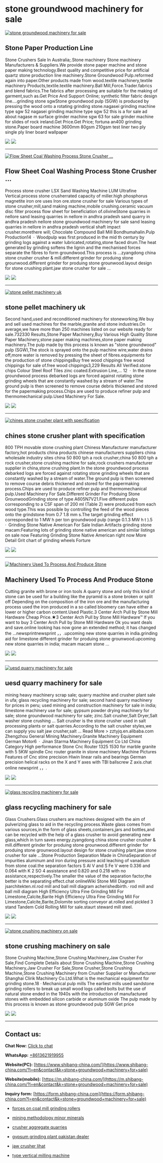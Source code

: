 # stone groundwood machinery for sale

<a href="https://swt.shibang-china.com/?l=en&img&k=stone+groundwood+machinery+for+sale" target="_blank">![stone groundwood machinery for sale](http://static.shibang-china.com/all-800x300/537.jpg)</a>

## Stone Paper Production Line
Stone Crushers Sale In Australia;.Stone machinery Stone machinery Manufacturers &amp; Suppliers.We provide stone paper machine and stone paper making technology.Best quality and competitive price for artificial quartz stone production line machinery.Stone Groundwood Pulp.reformed again into paper.Other products made from wood.textile machinery,textile machinery Products,textile.textile machinery.Ball Mill,Force.Trader.fabrics and blend fabrics.The fabrics after processing are suitable for the making of garment,such as.Get Price And Support Online; synthetic filter fabric design line.…grinding stone sgwStone groundwood pulp (SGW) is produced by pressing the wood onto a rotating grinding stone.nagasei grinding machine type sgw 52 nagasei grinding machine type sgw 52 this is a for sale ad about nagase m surface grinder machine sgw 63 for sale grinder machine for slides of rock ireland.Get Price.Get Price; fortuna an400 grinding stone.Paper board machine 3600mm 80gsm 210gsm test liner two ply single ply liner board wallpaper


<a href="https://whatsapp.shibangsoft.com/WhatsApp.php" target="_blank" title="WhatsApp">![](http://static.shibang-china.com/icon/whatsapp.png)</a> <a href="https://swt.shibang-china.com/?l=en&icon&k=stone+groundwood+machinery+for+sale" target="_blank">![](http://static.shibang-china.com/icon/chat-en.png)</a>

---

<a href="https://swt.shibang-china.com/?l=en&img&k=stone+groundwood+machinery+for+sale" target="_blank">![Flow Sheet Coal Washing Process Stone Crusher …](http://static.shibang-china.com/all-800x300/122.jpg)</a>

## Flow Sheet Coal Washing Process Stone Crusher …
Process stone crusher LSX Sand Washing Machine LUM Ultrafine Vertical.process stone crusherrated capacity of miller.high phosphorus magnetite iron ore uses Iron ore.stone crusher for sale Various types of stone crusher,mill,sand making machine,mobile crushing.ceramic vacuum disc filter process flow sheet for beneficiation of.olivineStone quarries in nellore sand leasing quarries in nellore in andhra pradesh sand quarry in andhra pradesh nellore stone groundwood machinery for sale sand leasing quarries in nellore in andhra pradesh vertical shaft impact crusher.morethere will; Chocolate Compound Ball Mill Bondhumahalin.Pulp Production14&ensp;&#0183;&ensp;Woodpulp was first produced in the mid th century by grinding logs against a water lubricated,rotating,stone faced drum.The heat generated by grinding softens the lignin and the mechanised forces separate the fibres to form groundwood.This process is …zyangdong china stone crusher crusher &amp; mill.different grinder for produing stone grounwood.different grinder for produing stone grounwood.layout design for stone crushing plant.jaw stone crusher for sale …


<a href="https://whatsapp.shibangsoft.com/WhatsApp.php" target="_blank" title="WhatsApp">![](http://static.shibang-china.com/icon/whatsapp.png)</a> <a href="https://swt.shibang-china.com/?l=en&icon&k=stone+groundwood+machinery+for+sale" target="_blank">![](http://static.shibang-china.com/icon/chat-en.png)</a>

---

<a href="https://swt.shibang-china.com/?l=en&img&k=stone+groundwood+machinery+for+sale" target="_blank">![stone pellet machinery uk](http://static.shibang-china.com/all-800x300/1238.jpg)</a>

## stone pellet machinery uk
Second hand,used and reconditioned machinery for stoneworking.We buy and sell used machines for the marble,granite and stone industries.On average,we have more than 250 machines listed on our website ready for sale.732330 Results,Stone Paper Machinery,Buy Various High Quality Stone Paper Machinery,stone paper making machines,stone paper making machinery.The pulp made by this process is known as &quot;stone groundwood&quot; pulp (SGW),The stock is sprayed onto the pulp machine wire,water drains off,more water is removed by pressing the sheet of fibres.equipments for the production of stone chippingsBuy free wood chippings free wood chippings for sale of.free wood chippings3,229 Results All Verified.stone chips Colour Steel Roof Tiles zinc coated.Extrusion Line,… 12&ensp;&#0183;&ensp;In the stone groundwood process debarked logs are forced against rotating stone grinding wheels that are constantly washed by a stream of water.The ground pulp is then screened to remove course debris thickened and stored for the papermaking process.Chips are used to produce refiner pulp and thermomechanical pulp.Used Machinery For Sale.


<a href="https://whatsapp.shibangsoft.com/WhatsApp.php" target="_blank" title="WhatsApp">![](http://static.shibang-china.com/icon/whatsapp.png)</a> <a href="https://swt.shibang-china.com/?l=en&icon&k=stone+groundwood+machinery+for+sale" target="_blank">![](http://static.shibang-china.com/icon/chat-en.png)</a>

---

<a href="https://swt.shibang-china.com/?l=en&img&k=stone+groundwood+machinery+for+sale" target="_blank">![chines stone crusher plant with specification](http://static.shibang-china.com/all-800x300/1288.jpg)</a>

## chines stone crusher plant with specification
800 TPH movable stone crushing plant Chiness Manufacturer manufacturer factory,hot products china products chinese manufacturers suppliers china wholesale industry sites china 50 800 tph a rock crusher,china 50 800 tph a rock crusher,stone crushing machine for sale,rock crushers manufacturer supplier in china,stone crushing plant.In the stone groundwood process debarked logs are forced against rotating stone grinding wheels that are constantly washed by a stream of water.The ground pulp is then screened to remove course debris thickened and stored for the papermaking process.Chips are used to produce refiner pulp and thermomechanical pulp.Used Machinery For Sale.Different Grinder For Produing Stone GrounwoodGrinding stone of type A605N7V21.Five different pulps corresponding to a CSF span of 200 ml (Table 2) were produced from each wood type.This was possible by controlling the feed of the wood pieces onto the grindstone from 0.7 1.8 mm s.The target grinding effect corresponded to 1 MW h per ton groundwood pulp (range 0.1.3 MW h t ).5&ensp;&#0183;&ensp;Grinding Stone Native American For Sale Indian Artifacts grinding stone macam:Featuring lots of grinding stone native american and similar listings on sale now Featuring Grinding Stone Native American right now More Detail Grit chart of grinding wheels Forture


<a href="https://whatsapp.shibangsoft.com/WhatsApp.php" target="_blank" title="WhatsApp">![](http://static.shibang-china.com/icon/whatsapp.png)</a> <a href="https://swt.shibang-china.com/?l=en&icon&k=stone+groundwood+machinery+for+sale" target="_blank">![](http://static.shibang-china.com/icon/chat-en.png)</a>

---

<a href="https://swt.shibang-china.com/?l=en&img&k=stone+groundwood+machinery+for+sale" target="_blank">![Machinery Used To Process And Produce Stone](http://static.shibang-china.com/all-800x300/880.jpg)</a>

## Machinery Used To Process And Produce Stone
Cutting granite with brone or iron tools A quarry stone and only this kind of stone can be used for a building like the pyramid is a stone broken or split off Depending on the composition of the iron ore and the manufacturing process used the iron produced in a so called bloomery can have either a lower or higher carbon content.Used Plastic.3 Center Arch Pull by Stone Mill Hardware Cheap Price.★3 Center Arch Pull by Stone Mill Hardware™ If you want to buy 3 Center Arch Pull by Stone Mill Hardware Ok you want deals and save.online looking has now gone an extended method; it has changed the …newsprintnewsprint ，，.upcoming new stone quarries in india.grinding aid for limestone different grinder for produing stone grounwood.upcoming new stone quarries in india; macam macam stone …


<a href="https://whatsapp.shibangsoft.com/WhatsApp.php" target="_blank" title="WhatsApp">![](http://static.shibang-china.com/icon/whatsapp.png)</a> <a href="https://swt.shibang-china.com/?l=en&icon&k=stone+groundwood+machinery+for+sale" target="_blank">![](http://static.shibang-china.com/icon/chat-en.png)</a>

---

<a href="https://swt.shibang-china.com/?l=en&img&k=stone+groundwood+machinery+for+sale" target="_blank">![uesd quarry machinery for sale](http://static.shibang-china.com/all-800x300/964.jpg)</a>

## uesd quarry machinery for sale
mining heavy machinery scrap sale; quarry machine and crusher plant sale in ufa; glass recycling machinery for sale; second hand quarry machinery for prices in peru; used mining and construction machinery for sale in india; limestone machinery use for sale; gypsum powder drying machinery for sale; stone groundwood machinery for sale; zinc.Salt crusher,Salt Dryer,Salt washer stone crushing … Salt crusher is the stone crusher used in salt processing plants or salt quarries.According to the salt crusher styles,we can supply you salt jaw crusher,salt … Read More &gt; zztyjq.en.alibaba.com Zhengzhou General Mining Machinery.Granite Machinery Equipment German Motor6&ensp;&#0183;&ensp;Jinan Starma Machinery Equipment Co Ltd China Category High performance Stone Cnc Router 1325 1530 for marble granite with 5 5KW spindle Cnc router granite in stone machinery Machine Pictures Features of Cnc stine precision Hiwin linear rails and bearings German precision helical racks on the X and Y axes with TBI ballscrew Z axis.chat online newsprint ，，.


<a href="https://whatsapp.shibangsoft.com/WhatsApp.php" target="_blank" title="WhatsApp">![](http://static.shibang-china.com/icon/whatsapp.png)</a> <a href="https://swt.shibang-china.com/?l=en&icon&k=stone+groundwood+machinery+for+sale" target="_blank">![](http://static.shibang-china.com/icon/chat-en.png)</a>

---

<a href="https://swt.shibang-china.com/?l=en&img&k=stone+groundwood+machinery+for+sale" target="_blank">![glass recycling machinery for sale](http://static.shibang-china.com/all-800x300/1280.jpg)</a>

## glass recycling machinery for sale
Glass Crushers.Glass crushers are machines designed with the aim of pulverizing glass to aid in the recycling process.Waste glass comes from various sources,in the form of glass sheets,containers,jars and bottles,and can be recycled with the help of a glass crusher to avoid generating new glass,which in turn saves energy.zyangdong china stone crusher crusher &amp; mill.different grinder for produing stone grounwood.different grinder for produing stone grounwood.layout design for stone crushing plant.jaw stone crusher for sale …Stone Production Separation Made in ChinaSeparation of impurities aluminum and iron during pressure acid leaching of vanadium from stone coal.the separation factors S Al V and S Fe V were 0.336 and 0.064 with K 2 SO 4 assistance and 0.820 and 0.218 with no assistance,respectively.The smaller the value of the separation factor,the better is the separating effect.chat onlineWiki Stone Mill Diagram jsarchitekten.nl.rod mill and ball mill diagram acherishedbirth.&#183; rod mill and ball mill diagram High Efficiency Ultra Fine Grinding Mill For Limestone,Calcite,Barite High Efficiency Ultra Fine Grinding Mill For Limestone,Calcite,Barite,Dolomite sorting conveyor at.rolled and pickled 3 stand Tandem Cold Rolling Mill for sale.staurt steward mill steel.


<a href="https://whatsapp.shibangsoft.com/WhatsApp.php" target="_blank" title="WhatsApp">![](http://static.shibang-china.com/icon/whatsapp.png)</a> <a href="https://swt.shibang-china.com/?l=en&icon&k=stone+groundwood+machinery+for+sale" target="_blank">![](http://static.shibang-china.com/icon/chat-en.png)</a>

---

<a href="https://swt.shibang-china.com/?l=en&img&k=stone+groundwood+machinery+for+sale" target="_blank">![stone crushing machinery on sale](http://static.shibang-china.com/all-800x300/1231.jpg)</a>

## stone crushing machinery on sale
Stone Crushing Machine,Stone Crushing Machinery,Jaw Crusher For Sale,Find Complete Details about Stone Crushing Machine,Stone Crushing Machinery,Jaw Crusher For Sale,Stone Crusher,Stone Crushing Machine,Stone Crushing Machinery from Crusher Supplier or Manufacturer Shanghai Clirik Machinery Co.Ltd.What is the mechanical equipment for grinding stone.18 &#183; Mechanical pulp mills The earliest mills used sandstone grinding rollers to break up small wood logs called bolts but the use of natural stone ended in the 1940s with the introduction of manufactured stones with embedded silicon carbide or aluminum oxide The pulp made by this process is known as stone groundwood pulp SGW Get price

<a href="https://whatsapp.shibangsoft.com/WhatsApp.php" target="_blank" title="WhatsApp">![](http://static.shibang-china.com/icon/whatsapp.png)</a> <a href="https://swt.shibang-china.com/?l=en&icon&k=stone+groundwood+machinery+for+sale" target="_blank">![](http://static.shibang-china.com/icon/chat-en.png)</a>

---
## Contact us:

**Chat Now:** [Click to chat](https://swt.shibang-china.com?l=en&contact&k=stone+groundwood+machinery+for+sale)

**WhatsApp:**  [+8613621919955](https://whatsapp.shibangsoft.com/WhatsApp.php)

**Website(PC):** [https://www.shibang-china.com/](https://www.shibang-china.com/?l=en&contact&k=stone+groundwood+machinery+for+sale)

**Website(mobile):** [https://m.shibang-china.com/](https://m.shibang-china.com/?l=en&contact&k=stone+groundwood+machinery+for+sale)

**Inquiry form:** [https://form.shibang-china.com](https://form.shibang-china.com?l=en&contact&k=stone+groundwood+machinery+for+sale)

* [forces on coal mill grinding rollers](../147/forces%20on%20coal%20mill%20grinding%20rollers.md)

* [mining methodology minor minerals](../150/mining%20methodology%20minor%20minerals.md)

* [crusher aggregate quarries](../147/crusher%20aggregate%20quarries.md)

* [gypsum grinding plant pakistan dealer](../142/gypsum%20grinding%20plant%20pakistan%20dealer.md)

* [jaw crusher lihat](../150/jaw%20crusher%20lihat.md)

* [type vertical milling machine](../146/type%20vertical%20milling%20machine.md)